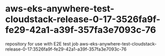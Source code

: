 # aws-eks-anywhere-test-cloudstack-release-0-17-3526fa9f-fe29-42a1-a39f-357fa3e7093c-76
repository for use with E2E test job aws-eks-anywhere-test-cloudstack-release-0-17:3526fa9f-fe29-42a1-a39f-357fa3e7093c-76
